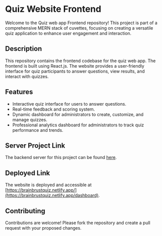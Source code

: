 # Quiz Website Frontend

Welcome to the Quiz web app Frontend repository! This project is part of a comprehensive MERN stack of cuvettes, focusing on creating a versatile quiz application to enhance user engagement and interaction.

## Description

This repository contains the frontend codebase for the quiz web app. The frontend is built using React.js. The website provides a user-friendly interface for quiz participants to answer questions, view results, and interact with quizzes.

## Features

- Interactive quiz interface for users to answer questions.
- Real-time feedback and scoring system.
- Dynamic dashboard for administrators to create, customize, and manage quizzes.
- Professional analytics dashboard for administrators to track quiz performance and trends.

## Server Project Link

The backend server for this project can be found [here](https://github.com/bikashd003/Quiz-App-Server).

## Deployed Link

The website is deployed and accessible at [https://brainbrustquiz.netlify.app/](https://brainbrustquiz.netlify.app/dashboard).

## Contributing

Contributions are welcome! Please fork the repository and create a pull request with your proposed changes.
